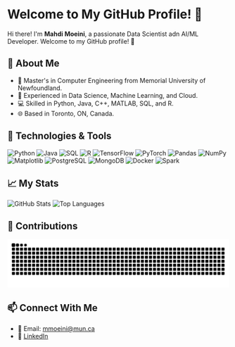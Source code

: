 # Welcome to My GitHub Profile! 👋

Hi there! I'm **Mahdi Moeini**, a passionate Data Scientist adn AI/ML Developer. Welcome to my GitHub profile! 🚀

## 🌟 About Me
- 🧠 Master's in Computer Engineering from Memorial University of Newfoundland.
- 🧪 Experienced in Data Science, Machine Learning, and Cloud.
- 💻 Skilled in Python, Java, C++, MATLAB, SQL, and R.
- 🌐 Based in Toronto, ON, Canada.

## 🔧 Technologies & Tools
<p>
<img src="https://cdn.jsdelivr.net/gh/devicons/devicon/icons/python/python-original.svg" alt="Python" width="40" height="40"/>
<img src="https://cdn.jsdelivr.net/gh/devicons/devicon/icons/java/java-original.svg" alt="Java" width="40" height="40"/>
<img src="https://cdn.jsdelivr.net/gh/devicons/devicon/icons/sqlite/sqlite-original.svg" alt="SQL" width="40" height="40"/>
<img src="https://cdn.jsdelivr.net/gh/devicons/devicon/icons/r/r-original.svg" alt="R" width="40" height="40"/>
<img src="https://cdn.jsdelivr.net/gh/devicons/devicon/icons/tensorflow/tensorflow-original.svg" alt="TensorFlow" width="40" height="40"/>
<img src="https://cdn.jsdelivr.net/gh/devicons/devicon/icons/pytorch/pytorch-original.svg" alt="PyTorch" width="40" height="40"/>
<img src="https://cdn.jsdelivr.net/gh/devicons/devicon/icons/pandas/pandas-original.svg" alt="Pandas" width="40" height="40"/>
<img src="https://cdn.jsdelivr.net/gh/devicons/devicon/icons/numpy/numpy-original.svg" alt="NumPy" width="40" height="40"/>
<img src="https://cdn.jsdelivr.net/gh/devicons/devicon/icons/matplotlib/matplotlib-original.svg" alt="Matplotlib" width="40" height="40"/>
<img src="https://cdn.jsdelivr.net/gh/devicons/devicon/icons/postgresql/postgresql-original.svg" alt="PostgreSQL" width="40" height="40"/>
<img src="https://cdn.jsdelivr.net/gh/devicons/devicon/icons/mongodb/mongodb-original.svg" alt="MongoDB" width="40" height="40"/>
<img src="https://cdn.jsdelivr.net/gh/devicons/devicon/icons/docker/docker-original.svg" alt="Docker" width="40" height="40"/>
<img src="https://cdn.jsdelivr.net/gh/devicons/devicon/icons/apachespark/apachespark-original.svg" alt="Spark" width="40" height="40"/>
</p>


## 📈 My Stats
![GitHub Stats](https://github-readme-stats.vercel.app/api?username=M-Moeini&show_icons=true&hide=stars&theme=radical)
![Top Languages](https://github-readme-stats.vercel.app/api/top-langs/?username=M-Moeini&layout=compact&theme=radical)




## 🐍 Contributions


<p>
<img src="https://raw.githubusercontent.com/M-Moeini/M-Moeini/output/github-contribution-grid-snake-dark.svg" alt="Contribution Snake"/>
</p>

## 📫 Connect With Me
- 📧 Email: [mmoeini@mun.ca](mailto:mmoeini@mun.ca)
- 💼 [LinkedIn](https://www.linkedin.com/in/mahdi-moeini/)
